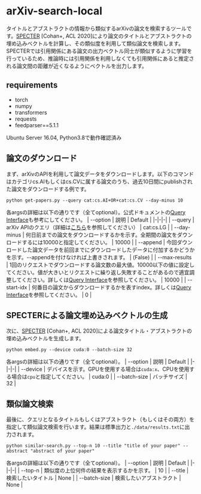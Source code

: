 # arXiv-search-local
タイトルとアブストラクトの情報から類似するarXivの論文を検索するツールです。[SPECTER](https://arxiv.org/abs/2004.07180) [Cohan+, ACL 2020]により論文のタイトルとアブストラクトの埋め込みベクトルを計算し、その類似度を利用して類似論文を検索します。SPECTERでは引用関係にある論文の出力ベクトル同士が類似するように学習を行っているため、推論時には引用関係を利用しなくても引用関係にあると推定される論文間の距離が近くなるようにベクトルを出力します。

## requirements
- torch
- numpy 
- transformers
- requests
- feedparser==5.1.1

Ubuntu Server 16.04, Python3.8で動作確認済み

## 論文のダウンロード
まず、arXivのAPIを利用して論文データをダウンロードします。以下のコマンドはカテゴリcs.AIもしくはcs.CVに属する論文のうち、過去10日間にpublishされた論文をダウンロードする例です。
```
python get-papers.py --query cat:cs.AI+OR+cat:cs.CV --day-minus 10
```
各argsの詳細は以下の通りです（全てoptional）。公式ドキュメントの[Query Interface](https://arxiv.org/help/api/user-manual#_query_interface)も参考にしてください。
|  --option  | 説明 | Default |
|-|-|-|
| --query | arXiv APIのクエリ（詳細は[こちら](https://arxiv.org/help/api/user-manual#query_details)を参照してください） | cat:cs.LG |
| --day-minus | 何日前までの論文をダウンロードするかを示す。全期間の論文をダウンロードするには10000と指定してください。 | 10000 |
| --append | 今回ダウンロードした論文データを前回までにダウンロードしたデータに付加するかどうかを示す。--appendを付けなければ上書きされます。 | (False) |
| --max-results | 1回のリクエストでダウンロードする論文数の最大値。10000以下の値に設定してください。値が大きいとリクエストに繰り返し失敗することがあるので適宜調整してください。詳しくは[Query Interface](https://arxiv.org/help/api/user-manual#_query_interface)を参照してください。 | 10000 |
| --start-idx | 何番目の論文からダウンロードするかを表すindex。詳しくは[Query Interface](https://arxiv.org/help/api/user-manual#_query_interface)を参照してください。 | 0 |


## SPECTERによる論文埋め込みベクトルの生成
次に、[SPECTER](https://arxiv.org/abs/2004.07180) [Cohan+, ACL 2020]による論文タイトル・アブストラクトの埋め込みベクトルを生成します。
```
python embed.py --device cuda:0 --batch-size 32
```
各argsの詳細は以下の通りです（全てoptional）。
|  --option  | 説明 | Default |
|-|-|-|
| --device | デバイスを示す。GPUを使用する場合は`cuda:x`、CPUを使用する場合は`cpu`と指定してください。 | cuda:0 |
| --batch-size | バッチサイズ | 32 |


## 類似論文検索
最後に、クエリとなるタイトルもしくはアブストラクト（もしくはその両方）を指定して類似論文検索を行います。結果は標準出力と`./data/results.txt`に出力されます。
```
python similar-search.py --top-n 10 --title "title of your paper" --abstract "abstract of your paper"
```
各argsの詳細は以下の通りです（全てoptional）。
|  --option  | 説明 | Default |
|-|-|-|
| --top-n | 類似度の上位何件の結果を表示するかを示す。 | 10 |
| --title | 検索したいタイトル | None |
| --batch-size | 検索したいアブストラクト | None |
